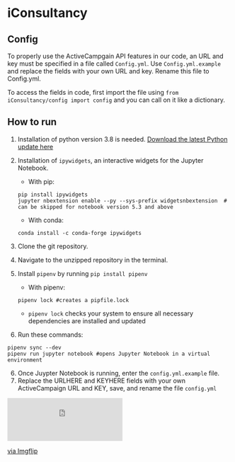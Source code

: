 # iConsultancy

## Config
To properly use the ActiveCampgain API features in our code, an URL and key must be specified in a file called `Config.yml`. Use `Config.yml.example` and replace the fields with your own URL and key. Rename this file to Config.yml.

To access the fields in code, first import the file using ```from iConsultancy/config import config``` and you can call on it like a dictionary.

## How to run
1. Installation of python version 3.8 is needed. [Download the latest Python update here](https://www.python.org/)
2. Installation of `ipywidgets`, an interactive widgets for the Jupyter Notebook.
   - With pip:
    ```
    pip install ipywidgets
    jupyter nbextension enable --py --sys-prefix widgetsnbextension  # can be skipped for notebook version 5.3 and above
    ```
    - With conda:
    ```
    conda install -c conda-forge ipywidgets
    ```
3. Clone the git repository.
4. Navigate to the unzipped repository in the terminal.
5. Install `pipenv` by running `pip install pipenv`
   - With pipenv: 
   ```
   pipenv lock #creates a pipfile.lock
   ```
   - `pipenv lock` checks your system to ensure all necessary dependencies are installed and updated

6. Run these commands:
```
pipenv sync --dev
pipenv run jupyter notebook #opens Jupyter Notebook in a virtual environment
```
6. Once Juypter Notebook is running, enter the `config.yml.example` file.
7. Replace the URLHERE and KEYHERE fields with your own ActiveCampaign URL and KEY, save, and rename the file `config.yml`
<div style="width:260px;max-width:100%;"><div style="height:0;padding-bottom:37.31%;position:relative;"><iframe width="260" height="97" style="position:absolute;top:0;left:0;width:100%;height:100%;" frameBorder="0" src="https://imgflip.com/embed/3xkra4"></iframe></div><p><a href="https://imgflip.com/gif/3xkra4">via Imgflip</a></p></div> 
